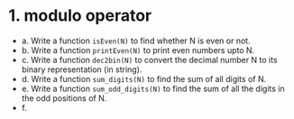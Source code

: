 # 1. modulo operator
-  a. Write a function `isEven(N)` to find whether N is even or not.
-  b. Write a function `printEven(N)` to print even numbers upto N.
-  c. Write a function `dec2bin(N)` to convert the decimal number N to its binary representation (in string).
-  d. Write a function `sum_digits(N)` to find the sum of all digits of N.
-  e. Write a function `sum_odd_digits(N)` to find the sum of all the digits in the odd positions of N.
-  f. 
